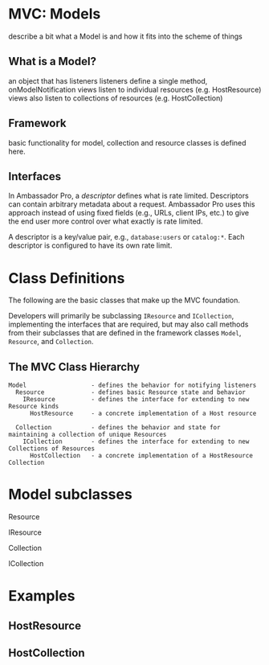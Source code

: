 # MVC: Models

describe a bit what a Model is and how it fits into the scheme of things

## What is a Model?

an object that has listeners
listeners define a single method, onModelNotification
views listen to individual resources (e.g. HostResource)
views also listen to collections of resources (e.g. HostCollection)

## Framework

basic functionality for model, collection and resource classes is defined
here.

## Interfaces

In Ambassador Pro, a _descriptor_ defines what is rate
limited. Descriptors can contain arbitrary metadata about a request.
Ambassador Pro uses this approach instead of using fixed fields (e.g.,
URLs, client IPs, etc.) to give the end user more control over what
exactly is rate limited.

A descriptor is a key/value pair, e.g., `database:users` or
`catalog:*`. Each descriptor is configured to have its own rate limit.


# Class Definitions

The following are the basic classes that make up the MVC foundation.

Developers will primarily be subclassing `IResource` and `ICollection`, implementing the interfaces that are required,
but may also call methods from their subclasses that are defined in the framework classes
`Model`, `Resource`, and `Collection`.

## The MVC Class Hierarchy

```
Model                  - defines the behavior for notifying listeners
  Resource             - defines basic Resource state and behavior
    IResource          - defines the interface for extending to new Resource kinds
      HostResource     - a concrete implementation of a Host resource
      
  Collection           - defines the behavior and state for maintaining a collection of unique Resources
    ICollection        - defines the interface for extending to new Collections of Resources
      HostCollection   - a concrete implementation of a HostResource Collection
```


# Model subclasses

Resource

IResource

Collection

ICollection

# Examples

## HostResource


## HostCollection


